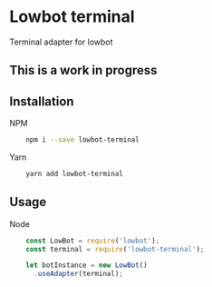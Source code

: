 # Lowbot terminal
Terminal adapter for lowbot

## This is a work in progress

## Installation

NPM
```bash
    npm i --save lowbot-terminal
```

Yarn
```bash
    yarn add lowbot-terminal
```

## Usage
Node
```js
    const LowBot = require('lowbot');
    const terminal = require('lowbot-terminal');

    let botInstance = new LowBot()
      .useAdapter(terminal);
```
